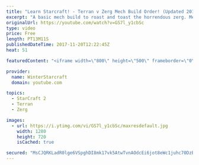 ```yaml
---
title: "Learn Starcraft! - Terran v Zerg Mech Build Order! (Updated 2018)"
excerpt: "A basic mech build to roast and toast the horrendous zerg. Meant for lower level players looking for some direction! -- Watch live at https://www.twitch.tv/wintergaming"
originalUrl: https://youtube.com/watch?v=GS7l_y1cbSc
type: video
price: Free
length: PT13M11S
publishedDateTime: 2017-11-20T12:22:45Z
heat: 51

featuredContent: "<iframe width=\"800\" height=\"500\" frameborder=\"0\" src=\"https://www.youtube.com/embed/GS7l_y1cbSc\" allow=\"accelerometer; autoplay; encrypted-media; gyroscope; picture-in-picture\" allowfullscreen></iframe>"

provider:
  name: WinterStarcraft
  domain: youtube.com

topics:
  - StarCraft 2
  - Terran
  - Zerg

images:
  - url: https://i.ytimg.com/vi/GS7l_y1cbSc/maxresdefault.jpg
    width: 1280
    height: 720
    isCached: true

secured: "MsCJQRKLadR0lge6VSpghDI8mk17vk5AtwTvnAOdcEi6jot8eWc1juhc70DzBXSAOv9pH7Ei2USIyHpWMbOdbKEuYU0FFpURvlU57j1csXxEyDTr3WM8kp+B3SYD6P0xDXW0BidxCwxOd/fCC2WbLv4/KUPMDg85gRkbpWaMhCXJ9N0+L1Bku0ek+q2H4fgRqGWAd+4BX9oT9ZBXjHeC1NVgylnbqD8QeyaAyRUaFC0ccWIRF8wirSM/gczqusar1/8clpDxi1Qin5h19L1kbYgJidx56K2SDtE3tVb7MbBcfUz2QQY1VEbNgvxs8WDszNK14F8rnyMFR/zNpoHTb2/rFhGS/Ffn8jwjQ3tasDJpuh+EKhP0MvOSaJw1MODavdSJgIxFdn6IaxIIvHObqRyEg1/r22daSJmIjyoloP8=;nSCoALgxl+cRbV9u46l1QA=="
---
```


